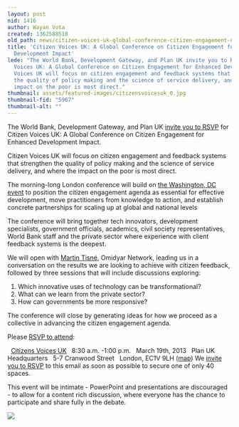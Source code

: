 ```yaml
---
layout: post
nid: 1416
author: Wayan Vota
created: 1362588518
old_path: news/citizen-voices-uk-global-conference-citizen-engagement-enhanced-development-impact
title: 'Citizen Voices UK: A Global Conference on Citizen Engagement for Enhanced
  Development Impact'
lede: "The World Bank, Development Gateway, and Plan UK invite you to RSVP for Citizen
  Voices UK: A Global Conference on Citizen Engagement for Enhanced Development Impact.\r\n\r\nCitizen
  Voices UK will focus on citizen engagement and feedback systems that strengthen
  the quality of policy making and the science of service delivery, and where the
  impact on the poor is most direct."
thumbnail: assets/featured-images/citizensvoicesuk_0.jpg
thumbnail-fid: "5967"
thumbnail-alt: ""
---
```


The World Bank, Development Gateway, and Plan UK [invite you to RSVP](https://docs.google.com/forms/d/1M_FrKYUHSt0G39QR4zI2K2AFi0FNpVxGRLBe-SfmRBA/viewform) for Citizen Voices UK: A Global Conference on Citizen Engagement for Enhanced Development Impact.

Citizen Voices UK will focus on citizen engagement and feedback systems that strengthen the quality of policy making and the science of service delivery, and where the impact on the poor is most direct.

 The morning-long London conference will build on [the Washington, DC event](http://wbi.worldbank.org/wbi/event/citizen-voices) to position the citizen engagement agenda as essential for effective development, move practitioners from knowledge to action, and establish concrete partnerships for scaling up at global and national levels

 The conference will bring together tech innovators, development specialists, government officials, academics, civil society representatives, World Bank staff and the private sector where experience with client feedback systems is the deepest.

 We will open with [Martin Tisné](http://www.omidyar.com/team/martin-tisn%C3%A9), Omidyar Network, leading us in a conversation on the results we are looking to achieve with citizen feedback, followed by three sessions that will include discussions exploring:

1. Which innovative uses of technology can be transformational?
2. What can we learn from the private sector?
3. How can governments be more responsive?  

 The conference will close by generating ideas for how we proceed as a collective in advancing the citizen engagement agenda.

 Please [RSVP to attend](https://docs.google.com/forms/d/1M_FrKYUHSt0G39QR4zI2K2AFi0FNpVxGRLBe-SfmRBA/viewform):

   [Citizens Voices UK](https://docs.google.com/forms/d/1M_FrKYUHSt0G39QR4zI2K2AFi0FNpVxGRLBe-SfmRBA/viewform)   8:30 a.m. -1:00 p.m.   March 19th, 2013   Plan UK Headquarters   5-7 Cranwood Street   London, EC1V 9LH ([map](https://plus.google.com/105286272990988143239/about?gl=us&hl=en)) We [invite you to RSVP](https://docs.google.com/forms/d/1M_FrKYUHSt0G39QR4zI2K2AFi0FNpVxGRLBe-SfmRBA/viewform) to this email as soon as possible to secure one of only 40 spaces.

 This event will be intimate - PowerPoint and presentations are discouraged - to allow for a content rich discussion, where everyone has the chance to participate and share fully in the debate.

![](/assets/inline-images/sponsors_0.jpg)
